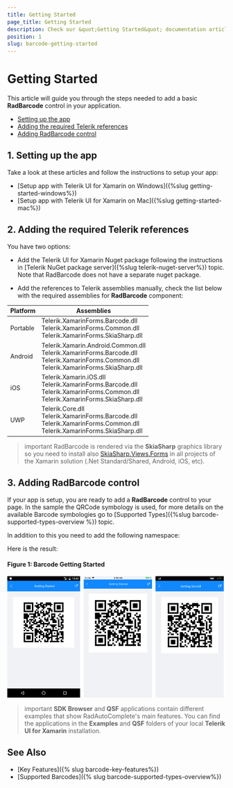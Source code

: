 ```yaml
---
title: Getting Started
page_title: Getting Started
description: Check our &quot;Getting Started&quot; documentation article for Telerik Barcode for Xamarin control.
position: 1
slug: barcode-getting-started
---
```


# Getting Started

This article will guide you through the steps needed to add a basic **RadBarcode** control in your application.

* [Setting up the app](#1-setting-up-the-app)
* [Adding the required Telerik references](#2-adding-the-required-telerik-references)
* [Adding RadBarcode control](#3-adding-radbarcode-control)

## 1. Setting up the app

Take a look at these articles and follow the instructions to setup your app:

- [Setup app with Telerik UI for Xamarin on Windows]({%slug getting-started-windows%})
- [Setup app with Telerik UI for Xamarin on Mac]({%slug getting-started-mac%})

## 2. Adding the required Telerik references

You have two options:

* Add the Telerik UI for Xamarin Nuget package following the instructions in [Telerik NuGet package server]({%slug telerik-nuget-server%}) topic. Note that RadBarcode does not have a separate nuget package. 

* Add the references to Telerik assemblies manually, check the list below with the required assemblies for **RadBarcode** component:

| Platform | Assemblies |
| -------- | ---------- |
| Portable | Telerik.XamarinForms.Barcode.dll <br />Telerik.XamarinForms.Common.dll<br/>Telerik.XamarinForms.SkiaSharp.dll |
| Android  | Telerik.Xamarin.Android.Common.dll<br/>Telerik.XamarinForms.Barcode.dll<br/>Telerik.XamarinForms.Common.dll<br/>Telerik.XamarinForms.SkiaSharp.dll |
| iOS      | Telerik.Xamarin.iOS.dll <br/> Telerik.XamarinForms.Barcode.dll <br />Telerik.XamarinForms.Common.dll<br/>Telerik.XamarinForms.SkiaSharp.dll |
| UWP      | Telerik.Core.dll<br/>Telerik.XamarinForms.Barcode.dll <br/>Telerik.XamarinForms.Common.dll<br/>Telerik.XamarinForms.SkiaSharp.dll |

>important RadBarcode is rendered via the **SkiaSharp** graphics library so you need to install also [SkiaSharp.Views.Forms](https://www.nuget.org/packages/SkiaSharp.Views.Forms) in all projects of the Xamarin solution (.Net Standard/Shared, Android, iOS, etc). 

## 3. Adding RadBarcode control

If your app is setup, you are ready to add a **RadBarcode** control to your page. In the sample the QRCode symbology is used, for more details on the available Barcode symbologies go to [Supported Types]({%slug barcode-supported-types-overview %}) topic.

<snippet id='barcode-gettingstarted' />

In addition to this you need to add the following namespace:

<snippet id='xmlns-telerikbarcode'/>

Here is the result:

#### Figure 1: Barcode Getting Started

![Getting Started Example](images/barcode_getting_started.png)

>important **SDK Browser** and **QSF** applications contain different examples that show RadAutoComplete's main features. You can find the applications in the **Examples** and **QSF** folders of your local **Telerik UI for Xamarin** installation.

## See Also

- [Key Features]({% slug barcode-key-features%})
- [Supported Barcodes]({% slug barcode-supported-types-overview%})
